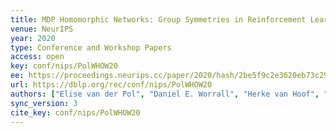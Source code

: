 ```yaml
---
title: MDP Homomorphic Networks: Group Symmetries in Reinforcement Learning.
venue: NeurIPS
year: 2020
type: Conference and Workshop Papers
access: open
key: conf/nips/PolWHOW20
ee: https://proceedings.neurips.cc/paper/2020/hash/2be5f9c2e3620eb73c2972d7552b6cb5-Abstract.html
url: https://dblp.org/rec/conf/nips/PolWHOW20
authors: ["Elise van der Pol", "Daniel E. Worrall", "Herke van Hoof", "Frans A. Oliehoek", "Max Welling"]
sync_version: 3
cite_key: conf/nips/PolWHOW20
---
```

